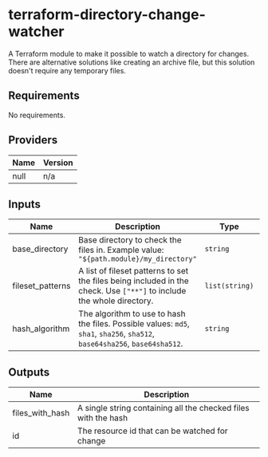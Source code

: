 # terraform-directory-change-watcher

A Terraform module to make it possible to watch a directory for changes.
There are alternative solutions like creating an archive file, but this solution doesn't require any temporary files.

<!-- BEGINNING OF PRE-COMMIT-TERRAFORM DOCS HOOK -->
## Requirements

No requirements.

## Providers

| Name | Version |
|------|---------|
| null | n/a |

## Inputs

| Name | Description | Type | Default | Required |
|------|-------------|------|---------|:--------:|
| base\_directory | Base directory to check the files in. Example value: `"${path.module}/my_directory"` | `string` | n/a | yes |
| fileset\_patterns | A list of fileset patterns to set the files being included in the check. Use `["**"]` to include the whole directory. | `list(string)` | <pre>[<br>  "**"<br>]</pre> | no |
| hash\_algorithm | The algorithm to use to hash the files. Possible values: `md5`, `sha1`, `sha256`, `sha512`, `base64sha256`, `base64sha512`. | `string` | `"md5"` | no |

## Outputs

| Name | Description |
|------|-------------|
| files\_with\_hash | A single string containing all the checked files with the hash |
| id | The resource id that can be watched for change |

<!-- END OF PRE-COMMIT-TERRAFORM DOCS HOOK -->
